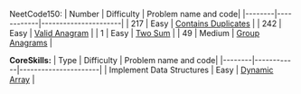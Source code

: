 
NeetCode150:
| Number | Difficulty | Problem name and code|
|--------|------------|----------------------|
| 217 | Easy | [Contains Duplicates](Arrays/217ContainsDuplicate.cpp) |
| 242 | Easy | [Valid Anagram](Arrays/242ValidAnagram.cpp) |
| 1 | Easy | [Two Sum](Arrays/1TwoSum.cpp) |
| 49 | Medium | [Group Anagrams](Arrays/49GroupAnagrams.cpp) |


**CoreSkills:**
| Type | Difficulty | Problem name and code|
|--------|------------|----------------------|
| Implement Data Structures | Easy | [Dynamic Array](CoreSkills/DynamicArray.cpp) |
